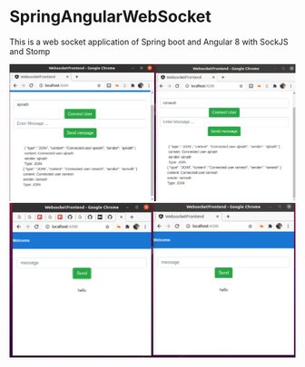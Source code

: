 # SpringAngularWebSocket
This is a web socket application of Spring boot and Angular 8 with SockJS and Stomp

![Optional Text](x.png)
![Optional Text](y.png)